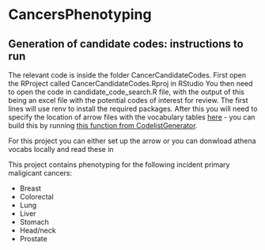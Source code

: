 # CancersPhenotyping

## Generation of candidate codes: instructions to run
The relevant code is inside the folder CancerCandidateCodes. First open the RProject called CancerCandidateCodes.Rproj in RStudio You then need to open the code in candidate_code_search.R file, with the output of this being an excel file with the potential codes of interest for review. The first lines will use renv to install the required packages. After this you will need to specify the location of arrow files with the vocabulary tables [here](https://github.com/oxford-pharmacoepi/RareBloodCancersPhenotyping/blob/66e0e6a21d77d43e4cb1b7479256c18e7a037acd/BloodCancerCandidateCodes/candidate_code_search.R#L12) - you can build this by running  [this function from CodelistGenerator](https://darwin-eu.github.io/CodelistGenerator/reference/importVocab.html).

For this project you can either set up the arrow or you can donwload athena vocabs locally and read these in

This project contains phenotyping for the following incident primary maligicant cancers:

- Breast
- Colorectal
- Lung
- Liver
- Stomach
- Head/neck
- Prostate
